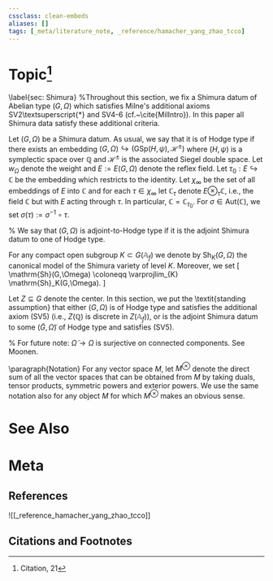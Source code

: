 ```yaml
---
cssclass: clean-embeds
aliases: []
tags: [_meta/literature_note, _reference/hamacher_yang_zhao_tcco]
---
```

# Topic[^1]





\label{sec: Shimura}
%Throughout this section, we fix a Shimura datum of Abelian type $(G,\Omega)$ which satisfies Milne's additional axioms SV2\textsuperscript{*} and SV4-6 (cf.~\cite{MilIntro}). In this paper all Shimura data satisfy these additional criteria. 


Let $(G, \Omega)$ be a Shimura datum. As usual, we say that it is of Hodge type if there exists an embedding $(G, \Omega) \hookrightarrow (\mathrm{GSp}(H, \psi), \mathcal{H}^\pm)$ where $(H, \psi)$ is a symplectic space over $\mathbb{Q}$ and $\mathcal{H}^\pm$ is the associated Siegel double space. Let $w_\Omega$ denote the weight and $E := E(G, \Omega)$ denote the reflex field. Let $\tau_0 : E \hookrightarrow \mathbb{C}$ be the embedding which restricts to the identity. Let $\chi_\infty$ be the set of all embeddings of $E$ into $\mathbb{C}$ and for each $\tau \in \chi_\infty$ let $\mathbb{C}_{\tau}$ denote $E {\otimes}_{\tau} \mathbb{C}$, i.e., the field $\mathbb{C}$ but with $E$ acting through $\tau$. In particular, $\mathbb{C} = \mathbb{C}_{\tau_0}$. For $\sigma \in \mathrm{Aut}(\mathbb{C})$, we set $\sigma(\tau) := \sigma^{-1} \circ \tau$.  

% We say that $(G, \Omega)$ is adjoint-to-Hodge type if it is the adjoint Shimura datum to one of Hodge type. 

For any compact open subgroup $K \subset G(\mathbb{A}_f)$ we denote by $\mathrm{Sh}_K(G,\Omega)$ the canonical model of the Shimura variety of level $K$. Moreover, we set
\[
 \mathrm{Sh}(G,\Omega) \coloneqq \varprojlim_{K} \mathrm{Sh}_K(G,\Omega).
\]

Let $Z \subseteq G$ denote the center. In this section, we put the \textit{standing assumption} that either $(G, \Omega)$ is of Hodge type and satisfies the additional axiom (SV5) (i.e., $Z(\mathbb{Q})$ is discrete in $Z(\mathbb{A}_f)$), or is the adjoint Shimura datum to some $(\widetilde{G}, \widetilde{\Omega})$ of Hodge type and satisfies (SV5). 

% For future note: $\widetilde{\Omega} \to \Omega$ is surjective on connected components. See Moonen. 

\paragraph{Notation} For any vector space $M$, let $M^{\otimes}$ denote the direct sum of all the vector spaces that can be obtained from $M$ by taking duals, tensor products, symmetric powers and exterior powers. We use the same notation also for any object $M$ for which $M^{\otimes}$ makes an obvious sense. 




# See Also

# Meta
## References
![[_reference_hamacher_yang_zhao_tcco]]


## Citations and Footnotes
[^1]: Citation, 21